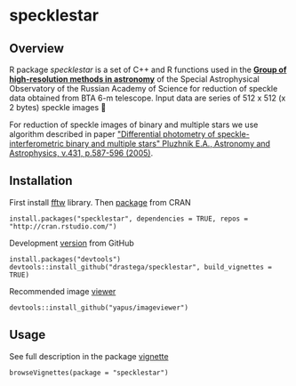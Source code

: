 # specklestar

Overview
--------

R package *specklestar* is a set of C++ and R functions used in the [**Group of high-resolution methods in astronomy**](https://www.sao.ru/Doc-en/index.html) of the Special Astrophysical Observatory
of the Russian Academy of Science for reduction of speckle data obtained from BTA 6-m telescope.
Input data are series of 512 x 512 (x 2 bytes) speckle images :stars:

For reduction of speckle images of binary and multiple stars we use algorithm described in paper
["Differential photometry of speckle-interferometric binary and multiple stars"
Pluzhnik E.A., Astronomy and Astrophysics, v.431, p.587-596 (2005)](https://www.aanda.org/articles/aa/pdf/2005/08/aa1158.pdf).

## Installation
First install [fftw](http://www.fftw.org/) library. Then [package](https://cran.r-project.org/package=specklestar) from CRAN
```
install.packages("specklestar", dependencies = TRUE, repos = "http://cran.rstudio.com/")
```
Development [version](https://github.com/drastega/specklestar) from GitHub
```
install.packages("devtools")
devtools::install_github("drastega/specklestar", build_vignettes = TRUE)
```
Recommended image [viewer](https://github.com/yapus/imageviewer)
```
devtools::install_github("yapus/imageviewer")
```
## Usage
See full description in the package [vignette](https://drastega.github.io/docs/specklestar_vignette.html)
```
browseVignettes(package = "specklestar")
```
